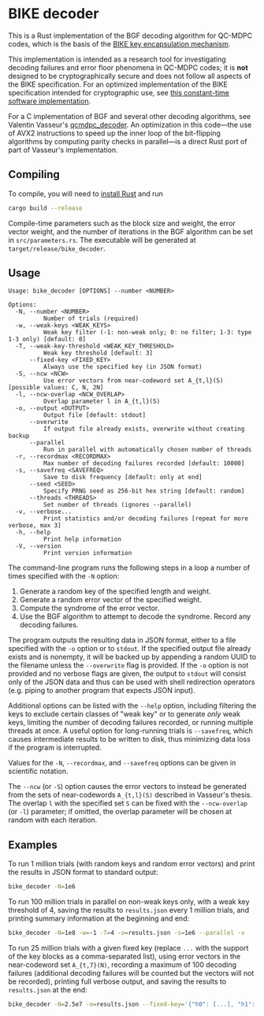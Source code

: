 # BIKE decoder

This is a Rust implementation of the BGF decoding algorithm for QC-MDPC codes, which is the basis of the [BIKE key encapsulation mechanism](https://bikesuite.org/).

This implementation is intended as a research tool for investigating decoding failures and error floor phenomena in QC-MDPC codes; it is **not** designed to be cryptographically secure and does not follow all aspects of the BIKE specification. For an optimized implementation of the BIKE specification intended for cryptographic use, see [this constant-time software implementation](https://github.com/awslabs/bike-kem).

For a C implementation of BGF and several other decoding algorithms, see Valentin Vasseur's [qcmdpc_decoder](https://github.com/vvasseur/qcmdpc_decoder). An optimization in this code—the use of AVX2 instructions to speed up the inner loop of the bit-flipping algorithms by computing parity checks in parallel—is a direct Rust port of part of Vasseur's implementation.

## Compiling

To compile, you will need to [install Rust](https://www.rust-lang.org/tools/install) and run

```sh
cargo build --release
```

Compile-time parameters such as the block size and weight, the error vector weight, and the number of iterations in the BGF algorithm can be set in `src/parameters.rs`. The executable will be generated at `target/release/bike_decoder`.

## Usage

```
Usage: bike_decoder [OPTIONS] --number <NUMBER>

Options:
  -N, --number <NUMBER>
          Number of trials (required)
  -w, --weak-keys <WEAK_KEYS>
          Weak key filter (-1: non-weak only; 0: no filter; 1-3: type 1-3 only) [default: 0]
  -T, --weak-key-threshold <WEAK_KEY_THRESHOLD>
          Weak key threshold [default: 3]
      --fixed-key <FIXED_KEY>
          Always use the specified key (in JSON format)
  -S, --ncw <NCW>
          Use error vectors from near-codeword set A_{t,l}(S) [possible values: C, N, 2N]
  -l, --ncw-overlap <NCW_OVERLAP>
          Overlap parameter l in A_{t,l}(S)
  -o, --output <OUTPUT>
          Output file [default: stdout]
      --overwrite
          If output file already exists, overwrite without creating backup
      --parallel
          Run in parallel with automatically chosen number of threads
  -r, --recordmax <RECORDMAX>
          Max number of decoding failures recorded [default: 10000]
  -s, --savefreq <SAVEFREQ>
          Save to disk frequency [default: only at end]
      --seed <SEED>
          Specify PRNG seed as 256-bit hex string [default: random]
      --threads <THREADS>
          Set number of threads (ignores --parallel)
  -v, --verbose...
          Print statistics and/or decoding failures [repeat for more verbose, max 3]
  -h, --help
          Print help information
  -V, --version
          Print version information
```

The command-line program runs the following steps in a loop a number of times specified with the `-N` option:

1. Generate a random key of the specified length and weight.
2. Generate a random error vector of the specified weight.
3. Compute the syndrome of the error vector.
4. Use the BGF algorithm to attempt to decode the syndrome. Record any decoding failures.

The program outputs the resulting data in JSON format, either to a file specified with the `-o` option or to `stdout`. If the specified output file already exists and is nonempty, it will be backed up by appending a random UUID to the filename unless the `--overwrite` flag is provided. If the `-o` option is not provided and no verbose flags are given, the output to `stdout` will consist only of the JSON data and thus can be used with shell redirection operators (e.g. piping to another program that expects JSON input).

Additional options can be listed with the `--help` option, including filtering the keys to exclude certain classes of "weak key" or to generate *only* weak keys, limiting the number of decoding failures recorded, or running multiple threads at once. A useful option for long-running trials is `--savefreq`, which causes intermediate results to be written to disk, thus minimizing data loss if the program is interrupted.

Values for the `-N`, `--recordmax`, and `--savefreq` options can be given in scientific notation.

The `--ncw` (or `-S`) option causes the error vectors to instead be generated from the sets of near-codewords `A_{t,l}(S)` described in Vasseur's thesis. The overlap `l` with the specified set `S` can be fixed with the `--ncw-overlap` (or `-l`) parameter; if omitted, the overlap parameter will be chosen at random with each iteration.

## Examples

To run 1 million trials (with random keys and random error vectors) and print the results in JSON format to standard output:

```sh
bike_decoder -N=1e6
```

To run 100 million trials in parallel on non-weak keys only, with a weak key threshold of 4, saving the results to `results.json` every 1 million trials, and printing summary information at the beginning and end:

```sh
bike_decoder -N=1e8 -w=-1 -T=4 -o=results.json -s=1e6 --parallel -v
```

To run 25 million trials with a given fixed key (replace `...` with the support of the key blocks as a comma-separated list), using error vectors in the near-codeword set `A_{t,7}(N)`, recording a maximum of 100 decoding failures (additional decoding failures will be counted but the vectors will not be recorded), printing full verbose output, and saving the results to `results.json` at the end:

```sh
bike_decoder -N=2.5e7 -o=results.json --fixed-key='{"h0": [...], "h1": [...]}' --recordmax=100 -S=N -l=7 -v -v -v
```
